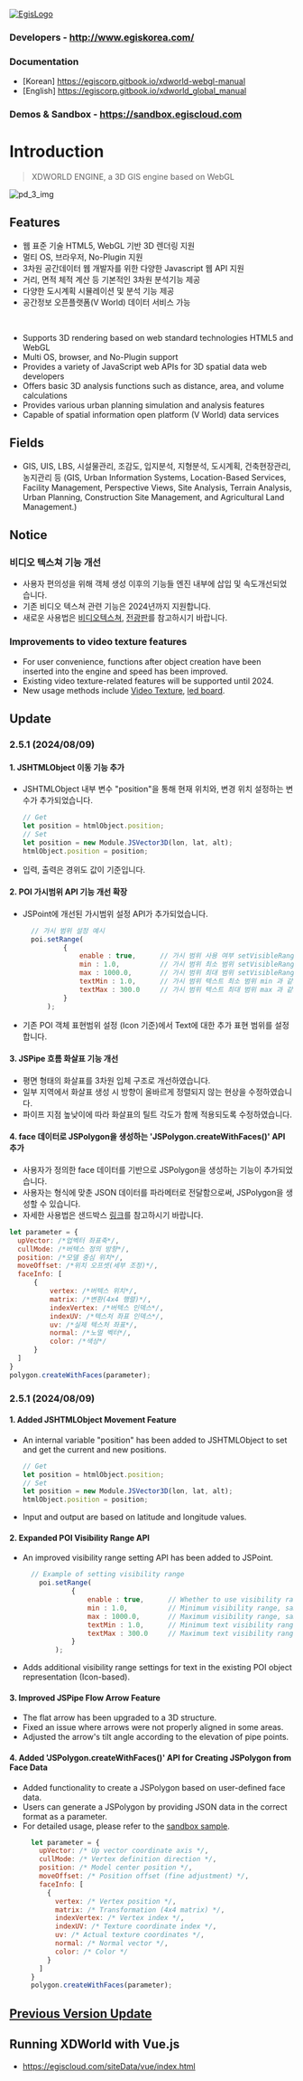[![EgisLogo](https://user-images.githubusercontent.com/82925313/160987075-ce7eada9-91ca-4b72-beb6-396e142f90a2.png)](http://www.egiskorea.com/)

### Developers - http://www.egiskorea.com/
### Documentation
  * [Korean] https://egiscorp.gitbook.io/xdworld-webgl-manual
  * [English] https://egiscorp.gitbook.io/xdworld_global_manual
### Demos & Sandbox - https://sandbox.egiscloud.com

# Introduction

> XDWORLD ENGINE, a 3D GIS engine based on WebGL

![pd_3_img](https://user-images.githubusercontent.com/82925313/160986727-f473c308-7881-4342-8c08-e31566d93a3b.png)

## Features
-   웹 표준 기술 HTML5, WebGL 기반 3D 렌더링 지원
-   멀티 OS, 브라우저, No-Plugin 지원
-   3차원 공간데이터 웹 개발자를 위한 다양한 Javascript 웹 API 지원
-   거리, 면적 체적 계산 등 기본적인 3차원 분석기능 제공
-   다양한 도시계획 시뮬레이션 및 분석 기능 제공
-   공간정보 오픈플랫폼(V World) 데이터 서비스 가능
<br>

-   Supports 3D rendering based on web standard technologies HTML5 and WebGL
-   Multi OS, browser, and No-Plugin support
-   Provides a variety of JavaScript web APIs for 3D spatial data web developers
-   Offers basic 3D analysis functions such as distance, area, and volume calculations
-   Provides various urban planning simulation and analysis features
-   Capable of spatial information open platform (V World) data services

## Fields

-   GIS, UIS, LBS, 시설물관리, 조감도, 입지분석, 지형분석, 도시계획, 건축현장관리, 농지관리 등
(GIS, Urban Information Systems, Location-Based Services, Facility Management, Perspective Views, Site Analysis, Terrain Analysis, Urban Planning, Construction Site Management, and Agricultural Land Management.)

## Notice

### 비디오 텍스쳐 기능 개선
* 사용자 편의성을 위해 객체 생성 이후의 기능들 엔진 내부에 삽입 및 속도개선되었습니다.
* 기존 비디오 텍스쳐 관련 기능은 2024년까지 지원합니다.
* 새로운 사용법은 [비디오텍스쳐](https://sandbox.egiscloud.com/code/main.do?id=object_video), [전광판](https://sandbox.egiscloud.com/code/main.do?id=object_ledboard)를 참고하시기 바랍니다.

### Improvements to video texture features
* For user convenience, functions after object creation have been inserted into the engine and speed has been improved.
* Existing video texture-related features will be supported until 2024.
* New usage methods include [Video Texture](https://sandbox.egiscloud.com/code/main.do?id=object_video), [led board](https://sandbox.egiscloud.com/code/main.do?id=object_ledboard).

## Update

### 2.5.1 (2024/08/09)

#### 1. JSHTMLObject 이동 기능 추가
  * JSHTMLObject 내부 변수 "position"을 통해 현재 위치와, 변경 위치 설정하는 변수가 추가되었습니다.
    ``` javascript
    // Get
    let position = htmlObject.position;
    // Set
    let position = new Module.JSVector3D(lon, lat, alt);
    htmlObject.position = position;    
    ```
  * 입력, 출력은 경위도 값이 기준입니다.

#### 2. POI 가시범위 API 기능 개선 확장
  * JSPoint에 개선된 가시범위 설정 API가 추가되었습니다.
    ``` javascript
      // 가시 범위 설정 예시
      poi.setRange(
              {
                  enable : true,      // 가시 범위 사용 여부 setVisibleRange의 bEnable 파라메터와 동일
                  min : 1.0,          // 가시 범위 최소 범위 setVisibleRange의 dMin 파라메터와 동일
                  max : 1000.0,       // 가시 범위 최대 범위 setVisibleRange의 dMax 파라메터와 동일
                  textMin : 1.0,      // 가시 범위 텍스트 최소 범위 min 과 같거나 커야함
                  textMax : 300.0     // 가시 범위 텍스트 최대 범위 max 과 같거나 작아야함
              }
          );
    ```
  * 기존 POI 객체 표현범위 설정 (Icon 기준)에서 Text에 대한 추가 표현 범위를 설정합니다.

#### 3. JSPipe 흐름 화살표 기능 개선
  * 평면 형태의 화살표를 3차원 입체 구조로 개선하였습니다.
  * 일부 지역에서 화살표 생성 시 방향이 올바르게 정렬되지 않는 현상을 수정하였습니다.
  * 파이프 지점 높낮이에 따라 화살표의 틸트 각도가 함께 적용되도록 수정하였습니다.

#### 4. face 데이터로 JSPolygon을 생성하는 'JSPolygon.createWithFaces()' API 추가
  * 사용자가 정의한 face 데이터를 기반으로 JSPolygon을 생성하는 기능이 추가되었습니다.
  * 사용자는 형식에 맞춘 JSON 데이터를 파라메터로 전달함으로써, JSPolygon을 생성할 수 있습니다.
  * 자세한 사용법은 샌드박스 [링크](https://sandbox.egiscloud.com/code/main.do?id=object_faces_to_polygon)를 참고하시기 바랍니다.
  ``` javascript
let parameter = {
	upVector: /*업벡터 좌표축*/,
	cullMode: /*버텍스 정의 방향*/,
	position: /*모델 중심 위치*/,
	moveOffset: /*위치 오프셋(세부 조정)*/,
	faceInfo: [
		{
			vertex: /*버텍스 위치*/,
			matrix: /*변환(4x4 행렬)*/,
			indexVertex: /*버텍스 인덱스*/,
			indexUV: /*텍스처 좌표 인덱스*/,
			uv: /*실제 텍스처 좌표*/,
			normal: /*노멀 벡터*/,
			color: /*색상*/
		}
	]
}
polygon.createWithFaces(parameter);
  ```

### 2.5.1 (2024/08/09)

#### 1. Added JSHTMLObject Movement Feature
  * An internal variable "position" has been added to JSHTMLObject to set and get the current and new positions.
    ``` javascript
    // Get
    let position = htmlObject.position;
    // Set
    let position = new Module.JSVector3D(lon, lat, alt);
    htmlObject.position = position;    
    ```
  * Input and output are based on latitude and longitude values.

#### 2. Expanded POI Visibility Range API
  * An improved visibility range setting API has been added to JSPoint.
    ``` javascript
      // Example of setting visibility range
        poi.setRange(
                {
                    enable : true,      // Whether to use visibility range, same as bEnable parameter of setVisibleRange
                    min : 1.0,          // Minimum visibility range, same as dMin parameter of setVisibleRange
                    max : 1000.0,       // Maximum visibility range, same as dMax parameter of setVisibleRange
                    textMin : 1.0,      // Minimum text visibility range, must be equal to or greater than min
                    textMax : 300.0     // Maximum text visibility range, must be equal to or less than max
                }
            );
    ```
  * Adds additional visibility range settings for text in the existing POI object representation (Icon-based).

#### 3. Improved JSPipe Flow Arrow Feature
  * The flat arrow has been upgraded to a 3D structure.
  * Fixed an issue where arrows were not properly aligned in some areas.
  * Adjusted the arrow's tilt angle according to the elevation of pipe points.

#### 4. Added 'JSPolygon.createWithFaces()' API for Creating JSPolygon from Face Data
  * Added functionality to create a JSPolygon based on user-defined face data.
  * Users can generate a JSPolygon by providing JSON data in the correct format as a parameter.
  * For detailed usage, please refer to the [sandbox sample](https://sandbox.egiscloud.com/code/main.do?id=object_faces_to_polygon).
    ``` javascript
      let parameter = {
        upVector: /* Up vector coordinate axis */,
        cullMode: /* Vertex definition direction */,
        position: /* Model center position */,
        moveOffset: /* Position offset (fine adjustment) */,
        faceInfo: [
          {
            vertex: /* Vertex position */,
            matrix: /* Transformation (4x4 matrix) */,
            indexVertex: /* Vertex index */,
            indexUV: /* Texture coordinate index */,
            uv: /* Actual texture coordinates */,
            normal: /* Normal vector */,
            color: /* Color */
          }
        ]
      }
      polygon.createWithFaces(parameter);
    ```

## [Previous Version Update](https://egiscorp.gitbook.io/xdworld-webgl-manual/release)

## Running XDWorld with Vue.js
  * https://egiscloud.com/siteData/vue/index.html
